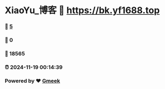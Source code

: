 # XiaoYu_博客 :link: https://bk.yf1688.top 
### :page_facing_up: [5](https://bk.yf1688.top/tag.html) 
### :speech_balloon: 0 
### :hibiscus: 18565 
### :alarm_clock: 2024-11-19 00:14:39 
### Powered by :heart: [Gmeek](https://github.com/Meekdai/Gmeek)
